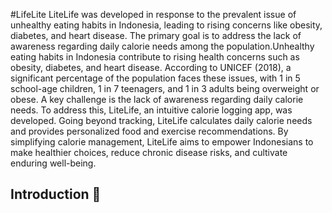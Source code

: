 #LifeLite
LiteLife was developed in response to the prevalent issue of unhealthy eating habits in Indonesia, leading to rising concerns like obesity, diabetes, and heart disease. The primary goal is to address the lack of awareness regarding daily calorie needs among the population.Unhealthy eating habits in Indonesia contribute to rising health concerns such as obesity, diabetes, and heart disease. According to UNICEF (2018), a significant percentage of the population faces these issues, with 1 in 5 school-age children, 1 in 7 teenagers, and 1 in 3 adults being overweight or obese. A key challenge is the lack of awareness regarding daily calorie needs. To address this, LiteLife, an intuitive calorie logging app, was developed. Going beyond tracking, LiteLife calculates daily calorie needs and provides personalized food and exercise recommendations. By simplifying calorie management, LiteLife aims to empower Indonesians to make healthier choices, reduce chronic disease risks, and cultivate enduring well-being.

## Introduction 👋
<!--

**Here are some ideas to get you started:**

🙋‍♀️ A short introduction - what is your organization all about?
🌈 Contribution guidelines - how can the community get involved?
👩‍💻 Useful resources - where can the community find your docs? Is there anything else the community should know?
🍿 Fun facts - what does your team eat for breakfast?
🧙 Remember, you can do mighty things with the power of [Markdown](https://docs.github.com/github/writing-on-github/getting-started-with-writing-and-formatting-on-github/basic-writing-and-formatting-syntax)
-->
